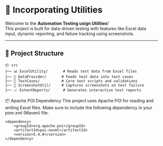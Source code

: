 # 🔧 Incorporating Utilities

Welcome to the **Automation Testing usign Utilities**!  
This project is built for data-driven testing with features like Excel data input, dynamic reporting, and failure tracking using screenshots.

---

## 📁 Project Structure

```plaintext
📦 src
├── 📊 ExcelUtility/       # Reads test data from Excel files
├── 🔁 DataProvider/       # Feeds test data into test cases
├── 🧪 TestCases/          # Core test scripts and validations
├── 📸 ScreenshotUtil/     # Captures screenshots on test failure
├── 📈 ExtentReports/      # Generates interactive test reports
```

📦 Apache POI Dependency
This project uses Apache POI for reading and writing Excel files.
Make sure to include the following dependency in your pom.xml (Maven) file:
```
<dependency>
    <groupId>org.apache.poi</groupId>
    <artifactId>poi-ooxml</artifactId>
    <version>5.4.0</version>
</dependency>
